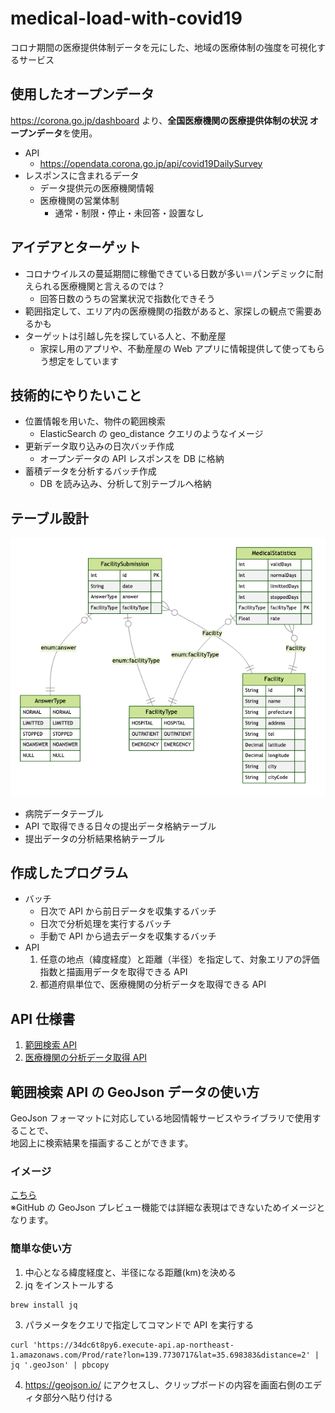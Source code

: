 # medical-load-with-covid19

コロナ期間の医療提供体制データを元にした、地域の医療体制の強度を可視化するサービス

## 使用したオープンデータ

https://corona.go.jp/dashboard より、**全国医療機関の医療提供体制の状況 オープンデータ**を使用。

- API
  - https://opendata.corona.go.jp/api/covid19DailySurvey
- レスポンスに含まれるデータ
  - データ提供元の医療機関情報
  - 医療機関の営業体制
    - 通常・制限・停止・未回答・設置なし

## アイデアとターゲット

- コロナウイルスの蔓延期間に稼働できている日数が多い＝パンデミックに耐えられる医療機関と言えるのでは？
  - 回答日数のうちの営業状況で指数化できそう
- 範囲指定して、エリア内の医療機関の指数があると、家探しの観点で需要あるかも
- ターゲットは引越し先を探している人と、不動産屋
  - 家探し用のアプリや、不動産屋の Web アプリに情報提供して使ってもらう想定をしています

## 技術的にやりたいこと

- 位置情報を用いた、物件の範囲検索
  - ElasticSearch の geo_distance クエリのようなイメージ
- 更新データ取り込みの日次バッチ作成
  - オープンデータの API レスポンスを DB に格納
- 蓄積データを分析するバッチ作成
  - DB を読み込み、分析して別テーブルへ格納

## テーブル設計

![](./prisma/ERD.png)

- 病院データテーブル
- API で取得できる日々の提出データ格納テーブル
- 提出データの分析結果格納テーブル

## 作成したプログラム

- バッチ
  - 日次で API から前日データを収集するバッチ
  - 日次で分析処理を実行するバッチ
  - 手動で API から過去データを収集するバッチ
- API
  1. 任意の地点（緯度経度）と距離（半径）を指定して、対象エリアの評価指数と描画用データを取得できる API
  2. 都道府県単位で、医療機関の分析データを取得できる API

## API 仕様書

1. [範囲検索 API](./docs/area-api.md)
2. [医療機関の分析データ取得 API](./docs/facility-api.md)

## 範囲検索 API の GeoJson データの使い方

GeoJson フォーマットに対応している地図情報サービスやライブラリで使用することで、  
地図上に検索結果を描画することができます。

### イメージ

[こちら](./demo.geojson)  
※GitHub の GeoJson プレビュー機能では詳細な表現はできないためイメージとなります。

### 簡単な使い方

1. 中心となる緯度経度と、半径になる距離(km)を決める
2. jq をインストールする

```bash
brew install jq
```

3. パラメータをクエリで指定してコマンドで API を実行する

```
curl 'https://34dc6t8py6.execute-api.ap-northeast-1.amazonaws.com/Prod/rate?lon=139.7730717&lat=35.698383&distance=2' | jq '.geoJson' | pbcopy
```

4. https://geojson.io/ にアクセスし、クリップボードの内容を画面右側のエディタ部分へ貼り付ける
